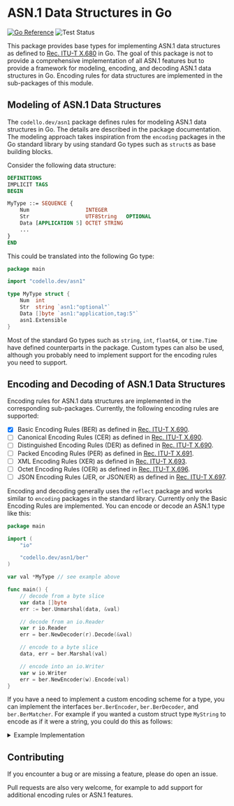 # ASN.1 Data Structures in Go

[![Go Reference](https://pkg.go.dev/badge/codello.dev/asn1.svg)](https://pkg.go.dev/codello.dev/asn1)
![Test Status](https://github.com/codello/go-asn1/actions/workflows/test.yml/badge.svg)

This package provides base types for implementing ASN.1 data structures as defined to [Rec. ITU-T X.680] in Go.
The goal of this package is not to provide a comprehensive implementation of all ASN.1 features
but to provide a framework for modeling, encoding, and decoding ASN.1 data structures in Go.
Encoding rules for data structures are implemented in the sub-packages of this module.

[Rec. ITU-T X.680]: https://www.itu.int/rec/T-REC-X.680

## Modeling of ASN.1 Data Structures

The `codello.dev/asn1` package defines rules for modeling ASN.1 data structures in Go.
The details are described in the package documentation.
The modeling approach takes inspiration from the `encoding` packages in the Go standard library
by using standard Go types such as `struct`s as base building blocks.

Consider the following data structure:

```asn1
DEFINITIONS
IMPLICIT TAGS
BEGIN

MyType ::= SEQUENCE {
    Num                  INTEGER
    Str                  UTF8String   OPTIONAL
    Data [APPLICATION 5] OCTET STRING
    ...
}
END
```

This could be translated into the following Go type:

```go
package main

import "codello.dev/asn1"

type MyType struct {
	Num  int
	Str  string `asn1:"optional"`
	Data []byte `asn1:"application,tag:5"`
	asn1.Extensible
}
```

Most of the standard Go types such as `string`, `int`, `float64`, or `time.Time` have defined counterparts in the package.
Custom types can also be used, although you probably need to implement support for the encoding rules you need to support.

## Encoding and Decoding of ASN.1 Data Structures

Encoding rules for ASN.1 data structures are implemented in the corresponding sub-packages.
Currently, the following encoding rules are supported:

- [x] Basic Encoding Rules (BER) as defined in [Rec. ITU-T X.690].
- [ ] Canonical Encoding Rules (CER) as defined in [Rec. ITU-T X.690].
- [ ] Distinguished Encoding Rules (DER) as defined in [Rec. ITU-T X.690].
- [ ] Packed Encoding Rules (PER) as defined in [Rec. ITU-T X.691].
- [ ] XML Encoding Rules (XER) as defined in [Rec. ITU-T X.693].
- [ ] Octet Encoding Rules (OER) as defined in [Rec. ITU-T X.696].
- [ ] JSON Encoding Rules (JER, or JSON/ER) as defined in [Rec. ITU-T X.697].

[Rec. ITU-T X.690]: https://www.itu.int/rec/T-REC-X.690
[Rec. ITU-T X.691]: https://www.itu.int/rec/T-REC-X.691
[Rec. ITU-T X.693]: https://www.itu.int/rec/T-REC-X.693
[Rec. ITU-T X.696]: https://www.itu.int/rec/T-REC-X.696
[Rec. ITU-T X.697]: https://www.itu.int/rec/T-REC-X.697

Encoding and decoding generally uses the `reflect` package and works similar to `encoding` packages in the standard library.
Currently only the Basic Encoding Rules are implemented.
You can encode or decode an ASN.1 type like this:

```go
package main

import (
	"io"

	"codello.dev/asn1/ber"
)

var val *MyType // see example above

func main() {
	// decode from a byte slice
	var data []byte
	err := ber.Unmarshal(data, &val)

	// decode from an io.Reader
	var r io.Reader
	err = ber.NewDecoder(r).Decode(&val)

	// encode to a byte slice
	data, err = ber.Marshal(val)

	// encode into an io.Writer
	var w io.Writer
	err = ber.NewEncoder(w).Encode(val)
}
```

If you have a need to implement a custom encoding scheme for a type, you can implement the interfaces `ber.BerEncoder`, `ber.BerDecoder`, and `ber.BerMatcher`.
For example if you wanted a custom struct type `MyString` to encode as if it were a string, you could do this as follows:

<details>
<summary>Example Implementation</summary>

```go
package main

import (
	"io"
	"strings"

	"codello.dev/asn1"
	"codello.dev/asn1/ber"
)

type MyString struct {
	data string
	// other fields
}

// BerEncode defines how s is encoded using BER. It returns identification
// information of the data value (its ber.Header) as well as an io.WriterTo.
// The io.WriterTo value will do the actual encoding of the value into bytes.
func (s *MyString) BerEncode() (ber.Header, io.WriterTo, error) {
	return ber.Header{
		Tag:    asn1.Tag{Class: asn1.ClassApplication, Number: 15},
		Length: len(s.data),
	}, strings.NewReader(s.data), nil
}

// BerMatch is used to implement ASN.1 OPTIONAL types. It is called before
// BerDecode to find out, if a data value encoding is compatible with s. If
// BerMatch is not implemented, any tag is a match.
func (s *MyString) BerMatch(tag asn1.Tag) bool {
	return tag == asn1.Tag{Class: asn1.ClassApplication, Number: 15}
}

// BerDecode decodes a data stream from r into s. The ber.Reader type
// provides various methods to simplify reading primitive or constructed
// types. For constructed types a common strategy is to wrap it in a
// ber.Decoder to do recursive decoding.
func (s *MyString) BerDecode(_ asn1.Tag, r ber.Reader) error {
	// you
	buf := strings.Builder{}
	_, err := io.Copy(&buf, r)
	s.data = buf.String()
	return err
}
```
</details>

## Contributing

If you encounter a bug or are missing a feature, please do open an issue.

Pull requests are also very welcome, for example to add support for additional encoding rules or ASN.1 features.
